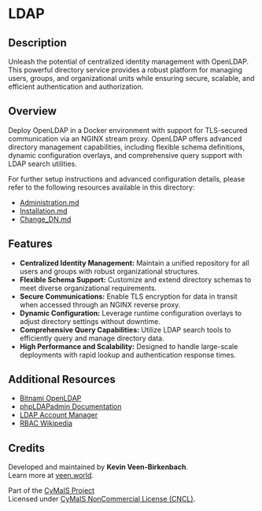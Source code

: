 # LDAP

## Description

Unleash the potential of centralized identity management with OpenLDAP. This powerful directory service provides a robust platform for managing users, groups, and organizational units while ensuring secure, scalable, and efficient authentication and authorization.

## Overview

Deploy OpenLDAP in a Docker environment with support for TLS-secured communication via an NGINX stream proxy. OpenLDAP offers advanced directory management capabilities, including flexible schema definitions, dynamic configuration overlays, and comprehensive query support with LDAP search utilities.

For further setup instructions and advanced configuration details, please refer to the following resources available in this directory:
- [Administration.md](docs/Administration.md)
- [Installation.md](docs/Installation.md)
- [Change_DN.md](docs/Change_DN.md)

## Features

- **Centralized Identity Management:** Maintain a unified repository for all users and groups with robust organizational structures.
- **Flexible Schema Support:** Customize and extend directory schemas to meet diverse organizational requirements.
- **Secure Communications:** Enable TLS encryption for data in transit when accessed through an NGINX reverse proxy.
- **Dynamic Configuration:** Leverage runtime configuration overlays to adjust directory settings without downtime.
- **Comprehensive Query Capabilities:** Utilize LDAP search tools to efficiently query and manage directory data.
- **High Performance and Scalability:** Designed to handle large-scale deployments with rapid lookup and authentication response times.

## Additional Resources

- [Bitnami OpenLDAP](https://hub.docker.com/r/bitnami/openldap)
- [phpLDAPadmin Documentation](https://github.com/leenooks/phpLDAPadmin/wiki/Docker-Container)
- [LDAP Account Manager](https://github.com/LDAPAccountManager/docker)
- [RBAC Wikipedia](https://de.wikipedia.org/wiki/Role_Based_Access_Control)

## Credits

Developed and maintained by **Kevin Veen-Birkenbach**.  
Learn more at [veen.world](https://www.veen.world).

Part of the [CyMaIS Project](https://github.com/kevinveenbirkenbach/cymais)  
Licensed under [CyMaIS NonCommercial License (CNCL)](https://s.veen.world/cncl).
